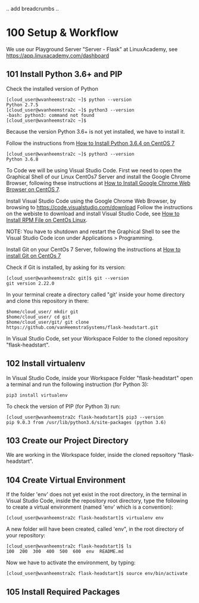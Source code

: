 .. add breadcrumbs ..

# 100 Setup & Workflow

We use our Playground Server "Server - Flask" at LinuxAcademy, see https://app.linuxacademy.com/dashboard

## 101 Install Python 3.6+ and PIP

Check the installed version of Python

```
[cloud_user@wvanheemstra2c ~]$ python --version
Python 2.7.5
[cloud_user@wvanheemstra2c ~]$ python3 --version
-bash: python3: command not found
[cloud_user@wvanheemstra2c ~]$ 
```

Because the version Python 3.6+ is not yet installed, we have to install it.

Follow the instructions from [How to Install Python 3.6.4 on CentOS 7](https://www.rosehosting.com/blog/how-to-install-python-3-6-4-on-centos-7/)

```
[cloud_user@wvanheemstra2c ~]$ python3 --version
Python 3.6.8
```

To Code we will be using Visual Studio Code. First we need to open the Graphical Shell of our Linux CentOs7 Server and install the Google Chrome Browser, following these instructions at [How to Install Google Chrome Web Browser on CentOS 7](https://linuxize.com/post/how-to-install-google-chrome-web-browser-on-centos-7/).

Install Visual Studio Code using the Google Chrome Web Browser, by browsing to https://code.visualstudio.com/download
Follow the instructions on the webiste to download and install Visual Studio Code, see [How to Install RPM File on CentOs Linux](https://phoenixnap.com/kb/how-to-install-rpm-file-centos-linux).

NOTE: You have to shutdown and restart the Graphical Shell to see the Visual Studio Code icon under Applications > Programming.

Install Git on your CentOs 7 Server, following the instructions at [How to install Git on CentOs 7](https://linuxize.com/post/how-to-install-git-on-centos-7/)

Check if Git is installed, by asking for its version:

```
[cloud_user@wvanheemstra2c git]$ git --version
git version 2.22.0
```

In your terminal create a directory called "git' inside your home directory and clone this repository in there:

```
$home/cloud_user/ mkdir git
$home/cloud_user/ cd git
$home/cloud_user/git/ git clone https://github.com/vanHeemstraSystems/flask-headstart.git
```

In Visual Studio Code, set your Workspace Folder to the cloned repository "flask-headstart".

## 102 Install virtualenv

In Visual Studio Code, inside your Workspace Folder "flask-headstart" open a terminal and run the following instruction (for Python 3):

```
pip3 install virtualenv
```
To check the version of PIP (for Python 3) run:

```
[cloud_user@wvanheemstra2c flask-headstart]$ pip3 --version
pip 9.0.3 from /usr/lib/python3.6/site-packages (python 3.6)
```

## 103 Create our Project Directory

We are working in the Workspace folder, inside the cloned repsoitory "flask-headstart".

## 104 Create Virtual Environment

If the folder 'env' does not yet exist in the root directory, in the terminal in Visual Studio Code, inside the repository root directory, type the following to create a virtual environment (named 'env' which is a convention):

```
[cloud_user@wvanheemstra2c flask-headstart]$ virtualenv env
```

A new folder will have been created, called 'env", in the root directory of your repository:

```
[cloud_user@wvanheemstra2c flask-headstart]$ ls
100  200  300  400  500  600  env  README.md
```

Now we have to activate the environment, by typing:

```
[cloud_user@wvanheemstra2c flask-headstart]$ source env/bin/activate
```

## 105 Install Required Packages
